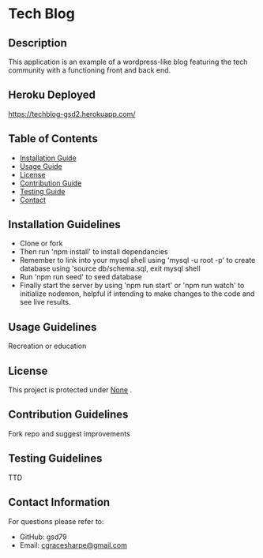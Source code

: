 # Tech Blog

## Description
  This application is an example of a wordpress-like blog featuring the tech community with a functioning front and back end.

## Heroku Deployed
https://techblog-gsd2.herokuapp.com/

  ## Table of Contents
  * [Installation Guide](#installation-guidelines)
  * [Usage Guide](#usage-guidelines)
  * [License](#license)
  * [Contribution Guide](#contribution-guidelines)
  * [Testing Guide](#testing-guidelines)
  * [Contact](#contact-information) 
    
  ## Installation Guidelines
  * Clone or fork
  * Then run 'npm install' to install dependancies
  * Remember to link into your mysql shell using 'mysql -u root -p' to create database using 'source db/schema.sql, exit mysql shell 
  * Run 'npm run seed' to seed database
  * Finally start the server by using 'npm run start' or 'npm run watch' to initialize nodemon, helpful if intending to make changes to the code and see live results.  

  ## Usage Guidelines
  Recreation or education

  ## License
  This project is protected under <a href="" target="_blank">None</a> . 


  ## Contribution Guidelines
  Fork repo and suggest improvements

  ## Testing Guidelines
  TTD

  ## Contact Information
  For questions please refer to: 
   * GitHub: gsd79
   * Email: cgracesharpe@gmail.com
